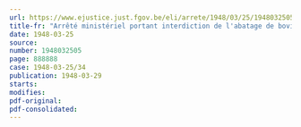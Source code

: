 ```yaml
---
url: https://www.ejustice.just.fgov.be/eli/arrete/1948/03/25/1948032505/justel
title-fr: "Arrêté ministériel portant interdiction de l'abatage de bovidés du 12 avril au 9 mai 1948"
date: 1948-03-25
source:
number: 1948032505
page: 888888
case: 1948-03-25/34
publication: 1948-03-29
starts:
modifies:
pdf-original:
pdf-consolidated:
---
```


